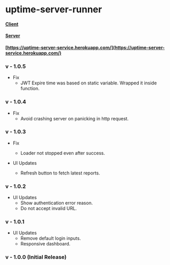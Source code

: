 # uptime-server-runner

#### [Client](https://github.com/Marvin9/uptime-server)
#### [Server](https://github.com/Marvin9/uptime-server-microservice)

#### [https://uptime-server-service.herokuapp.com/](https://uptime-server-service.herokuapp.com/)

### v - 1.0.5

- Fix
	- JWT Expire time was based on static variable. Wrapped it inside function.

### v - 1.0.4

- Fix
	- Avoid crashing server on panicking in http request.


### v - 1.0.3

- Fix
  - Loader not stopped even after success.
  
- UI Updates
  - Refresh button to fetch latest reports.

### v - 1.0.2

- UI Updates
  - Show authentication error reason.
  - Do not accept invalid URL.

### v - 1.0.1

- UI Updates
  - Remove default login inputs.
  - Responsive dashboard.

### v - 1.0.0 (Initial Release)

